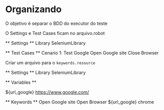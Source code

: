 # Organizando

O objetivo é separar o BDD do executor do teste

O Settings e Test Cases ficam no arquivo.robot

** Settings **
Library  SeleniumLibrary

** Test Cases **
Cenario 1: Test Google
    Open Google site
    Close Browser

Criar um arquivo para o `keywords.resource`

** Settings **
Library  SeleniumLibrary

** Variables **

${url_google}    https://www.google.com/

** Keywords **
Open Google site 
    Open Browser    ${url_google}    chrome

